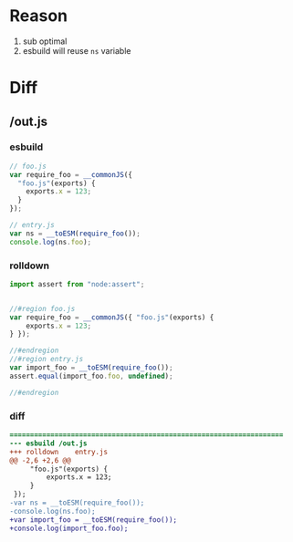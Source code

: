 # Reason
1. sub optimal
2. esbuild will reuse `ns` variable
# Diff
## /out.js
### esbuild
```js
// foo.js
var require_foo = __commonJS({
  "foo.js"(exports) {
    exports.x = 123;
  }
});

// entry.js
var ns = __toESM(require_foo());
console.log(ns.foo);
```
### rolldown
```js
import assert from "node:assert";


//#region foo.js
var require_foo = __commonJS({ "foo.js"(exports) {
	exports.x = 123;
} });

//#endregion
//#region entry.js
var import_foo = __toESM(require_foo());
assert.equal(import_foo.foo, undefined);

//#endregion
```
### diff
```diff
===================================================================
--- esbuild	/out.js
+++ rolldown	entry.js
@@ -2,6 +2,6 @@
     "foo.js"(exports) {
         exports.x = 123;
     }
 });
-var ns = __toESM(require_foo());
-console.log(ns.foo);
+var import_foo = __toESM(require_foo());
+console.log(import_foo.foo);

```